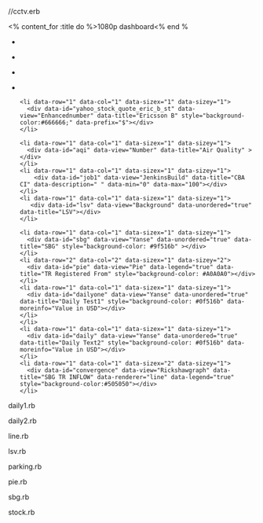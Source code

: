 //cctv.erb
<script type='text/javascript'>
$(function() {
  // These settings override the defaults set in application.coffee. You can do this on a per dashboard basis.
  Dashing.widget_base_dimensions = [370, 340]
  Dashing.numColumns = 5
});
</script>

<% content_for :title do %>1080p dashboard<% end %

<div class="gridster">
  <ul>
<!--
    <li data-row="1" data-col="1" data-sizex="1" data-sizey="1">
      <div data-view="Clock"></div>
      <i class="icon-time icon-background"></i>

    </li>
-->
<!--
    <li data-row="1" data-col="1" data-sizex="1" data-sizey="1">
      <div data-view="Image" data-image="/logo.png"></div>
    </li>
-->


  <li data-row="1" data-col="1" data-sizex="1" data-sizey="1">
    <div data-id="shanghai" data-view="Worldclock" data-timezone="Asia/Shanghai" data-title="Shanghai" style="background-color:#667777;"></div>
    <i class="icon-time icon-background"></i>
  </li>
<!--
    <li data-row="1" data-col="1" data-sizex="2" data-sizey="1">
      <div data-id="welcome" data-view="Text" data-title="PDC Gateway Shanghai" data-text="SBG Development Information Board" data-moreinfo="Any suggestions, please contact Sean Yin"></div>
    </li>
-->
  
  <li data-row="1" data-col="1" data-sizex="1" data-sizey="1">
      <div data-id="klimato" data-view="Klimato"></div>
   </li>

   <li data-row="1" data-col="1" data-sizex="1" data-sizey="1">
      <div data-id="stockholm_weather" data-view="Klimato"></div>
   </li>


  <li data-row="1" data-col="1" data-sizex="1" data-sizey="1">
      <div data-id="parkingspace" data-view="Number" data-title="Parking" ></div>
  </li>

    <li data-row="1" data-col="1" data-sizex="1" data-sizey="1">
      <div data-id="yahoo_stock_quote_eric_b_st" data-view="Enhancednumber" data-title="Ericsson B" style="background-color:#666666;" data-prefix="$"></div>
    </li>

    <li data-row="1" data-col="1" data-sizex="1" data-sizey="1">
      <div data-id="aqi" data-view="Number" data-title="Air Quality" ></div>
    </li>
    <li data-row="1" data-col="1" data-sizex="1" data-sizey="1">
        <div data-id="job1" data-view="JenkinsBuild" data-title="CBA CI" data-description=" " data-min="0" data-max="100"></div>
    </li>
    <li data-row="1" data-col="1" data-sizex="1" data-sizey="1">
       <div data-id="lsv" data-view="Background" data-unordered="true" data-title="LSV"></div>
    </li>
    
    <li data-row="1" data-col="1" data-sizex="1" data-sizey="1">
      <div data-id="sbg" data-view="Yanse" data-unordered="true" data-title="SBG" style="background-color: #9f516b" ></div>
    </li>
    <li data-row="2" data-col="2" data-sizex="1" data-sizey="2">
      <div data-id="pie" data-view="Pie" data-legend="true" data-title="TR Registered From" style="background-color: #A0A0A0"></div>
    </li>
    <li data-row="1" data-col="1" data-sizex="1" data-sizey="1">
      <div data-id="dailyone" data-view="Yanse" data-unordered="true" data-title="Daily Test1" style="background-color: #0f516b" data-moreinfo="Value in USD"></div>
    </li>
    </li>
    <li data-row="1" data-col="1" data-sizex="1" data-sizey="1">
      <div data-id="daily" data-view="Yanse" data-unordered="true" data-title="Daily Text2" style="background-color: #0f516b" data-moreinfo="Value in USD"></div>
    </li>
    <li data-row="1" data-col="1" data-sizex="2" data-sizey="1">
      <div data-id="convergence" data-view="Rickshawgraph" data-title="SBG TR INFLOW" data-renderer="line" data-legend="true" style="background-color:#505050"></div>
    </li>
    
  </ul>
</div>

daily1.rb

daily2.rb

line.rb

lsv.rb

parking.rb

pie.rb

sbg.rb

stock.rb
